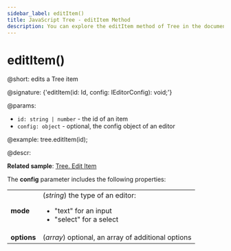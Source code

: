 ```yaml
---
sidebar_label: editItem()
title: JavaScript Tree - editItem Method 
description: You can explore the editItem method of Tree in the documentation of the DHTMLX JavaScript UI library. Browse developer guides and API reference, try out code examples and live demos, and download a free 30-day evaluation version of DHTMLX Suite 7.
---
```


# editItem()

@short: edits a Tree item

@signature: {'editItem(id: Id, config: IEditorConfig): void;'}

@params:
- `id: string | number` - the id of an item
- `config: object` - optional, the config object of an editor

@example:
tree.editItem(id);

@descr:

**Related sample**: [Tree. Edit Item](https://snippet.dhtmlx.com/jaqx0rb4)

The **config** parameter includes the following properties:

<table>
	<tbody>
        <tr>
			<td><b>mode</b></td>
			<td>(<i>string</i>) the type of an editor:
				<ul><li>"text" for an input</li>
				<li>"select" for a select</li></ul>
			</td>
		</tr>
		<tr>
			<td><b>options</b></td>
			<td>(<i>array</i>) optional, an array of additional options</td>
		</tr>
    </tbody>
</table>

[comment]: # (@related: tree/work_with_tree.md#editing-an-item)

[comment]: # (@relatedapi: tree/api/tree_editable_config.md)
